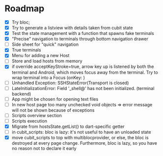 # Roadmap


* [X] Try bloc;
* [X] Try to generate a listview with details taken from cubit state
* [X] Test the state management with a function that spawns fake terminals
* [X] "Precise" navigation to terminals through bottom navigation drawer
* [ ] Side sheet for "quick" navigation
* [X] True terminals
* [X] Menu for adding a new Host
* [ ] Store and load hosts from memory
* [X] if override acceptKeyStroke=true, arrow key up is listened by both the terminal and Android, which moves focus away from the terminal. Try to wrap terminal into a Focus (onKey: )
* [ ] Unhandled Exception: SSHStateError(Transport is closed)
* [ ] LateInitializationError: Field '_shell@' has not been initialized. (terminal backend)
* [ ] App might be chosen for opening text files
* [ ] In new host page too many unchecked void objects => error message will not be shown because of exceptions
* [ ] Scripts overview section
* [ ] Scripts execution
* [X] Migrate from hostsState.getList() to dart-specific getter
* [ ] in cubit_scripts: bloc is lazy: it's not useful to have an unloaded state
* [X] move cubit_scripts to top with multiblocprovider, or else, the bloc is destroyed at every page change. Furthermore, bloc is lazy, so you have no reason not to declare it early